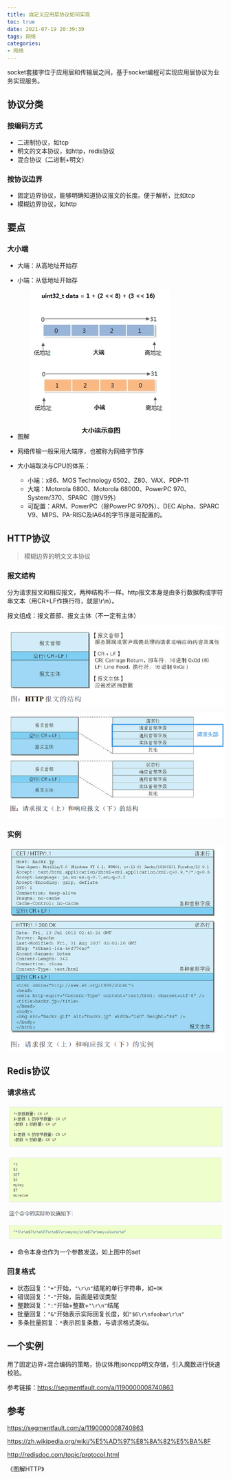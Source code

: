 ```yaml
---
title: 自定义应用层协议如何实现
toc: true
date: 2021-07-19 20:39:39
tags: 网络
categories:
- 网络
---
```


socket套接字位于应用层和传输层之间，基于socket编程可实现应用层协议为业务实现服务。

<!--more-->

## 协议分类

### 按编码方式

* 二进制协议，如tcp
* 明文的文本协议，如http，redis协议
* 混合协议（二进制+明文）

### 按协议边界

* 固定边界协议，能够明确知道协议报文的长度。便于解析，比如tcp
* 模糊边界协议，如http

## 要点

### 大小端

* 大端：从高地址开始存
* 小端：从低地址开始存
* 图解![image-20210719204530764](自定义应用层协议如何实现/image-20210719204530764.png)

* 网络传输一般采用大端序，也被称为网络字节序

* 大小端取决与CPU的体系：
  * 小端：x86、MOS Technology 6502、Z80、VAX、PDP-11
  * 大端：Motorola 6800、Motorola 68000、PowerPC 970、System/370、SPARC（除V9外）
  * 可配置：ARM、PowerPC（除PowerPC 970外）、DEC Alpha、SPARC V9、MIPS、PA-RISC及IA64的字节序是可配置的。

## HTTP协议

> 模糊边界的明文文本协议

### 报文结构

分为请求报文和相应报文，两种结构不一样。http报文本身是由多行数据构成字符串文本（用CR+LF作换行符，就是\r\n）。

报文组成：报文首部、报文主体（不一定有主体）

![image-20210719210712593](自定义应用层协议如何实现/image-20210719210712593.png)



![image-20210720122822164](自定义应用层协议如何实现/image-20210720122822164.png)

### 实例

![image-20210719210829112](自定义应用层协议如何实现/image-20210719210829112.png)

## Redis协议

### 请求格式

![image-20210720124620191](自定义应用层协议如何实现/image-20210720124620191.png)

![image-20210720124630380](自定义应用层协议如何实现/image-20210720124630380.png)

* 命令本身也作为一个参数发送，如上图中的set

### 回复格式

* 状态回复：`"+"`开始，`"\r\n"`结尾的单行字符串，如`+OK`
* 错误回复：`"-"`开始，后面是错误类型
* 整数回复：`":"`开始+整数+`"\r\n"`结尾
* 批量回复：`"&"`开始表示实际回复长度，如`"$6\r\nfoobar\r\n"`
* 多条批量回复：`*`表示回复条数，与请求格式类似。

## 一个实例

用了固定边界+混合编码的策略，协议体用jsoncpp明文存储，引入魔数进行快速校验。

参考链接：https://segmentfault.com/a/1190000008740863



## 参考

https://segmentfault.com/a/1190000008740863

https://zh.wikipedia.org/wiki/%E5%AD%97%E8%8A%82%E5%BA%8F

http://redisdoc.com/topic/protocol.html

《图解HTTP》
